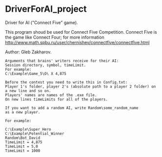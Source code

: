 # DriverForAI_project

Driver for AI ("Connect Five" game).

This program shoud be used for Connect Five Competition. Connect Five is the game like Connect Four; for more information http://www.math.spbu.ru/user/chernishev/connectfive/connectfive.html

Author: Gleb Zakharov.

    Arguments that brains' writers receive for their AI:
    Session directory, symbol, timeLimit.
    For example:
    C:\Example\Game_5\O\ X 4,875

    Before the contest you need to write this in Config.txt:
    Player 1's folder, player 2's (absolute path to a player 2 folder) on a new line and so on.
    Players' names are names of the .exe file.
    On new lines timeLimits for all of the players.

    If you want to add a random AI, write Random\some_random_name
    as a new player.

    For example:

    C:\Example\Super_Hero
    C:\Example\Potential_Winner
    Random\Bot_David
    TimeLimit = 4,875
    TimeLimit = 5,0
    TimeLimit = 1000
